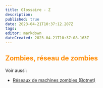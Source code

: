 ```yaml
---
title: Glossaire - Z
description: 
published: true
date: 2023-04-21T10:37:12.207Z
tags: 
editor: markdown
dateCreated: 2023-04-21T10:37:08.163Z
---
```


## <span style="color: darkorange;">Zombies, réseau de zombies</span>

Voir aussi:
+ [Réseaux de machines zombies (Botnet)](/glossaire/R)